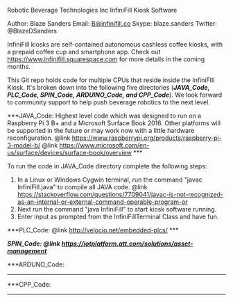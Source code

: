 Robotic Beverage Technologies Inc InfiniFill Kiosk Software 

Author: Blaze Sanders Email: B@infinifill.co Skype: blaze.sanders Twitter: @BlazeDSanders

InfiniFill kiosks are self-contained autonomous cashless coffee kiosks, with a prepaid coffee  cup and smartphone app. Check out https://www.infinifill.squarespace.com for more details in the coming months.

This Git repo holds code for multiple CPUs that reside inside the InfiniFIll Kiosk. It's broken down into the following five directories (***JAVA_Code, PLC_Code, SPIN_Code, ARDUINO_Code, and CPP_Code***). We look forward to community support to help push beverage robotics to the next level.

***JAVA_Code: Highest level code which was designed to run on a Raspberry Pi 3 B+ and a Microsoft Surface Book 2016. Other platforms will be supported in the future or may work now with a little  hardware reconfiguration.
@link https://www.raspberrypi.org/products/raspberry-pi-3-model-b/
@link https://www.microsoft.com/en-us/surface/devices/surface-book/overview ***

To run the code in JAVA_Code directory complete the following steps:
1. In a Linux or Windows Cygwin terminal, run the command "javac InfiniFill.java" to compile all JAVA code. @link https://stackoverflow.com/questions/7709041/javac-is-not-recognized-as-an-internal-or-external-command-operable-program-or 
2. Next run the command "java InfiniFill" to start kiosk software running.  
3. Enter input as prompted from the InfiniFillTerminal Class and have fun.

***PLC_Code: 
@link  http://velocio.net/embedded-plcs/ ***

***SPIN_Code: 
@link https://iotplatform.att.com/solutions/asset-management***

***ARDUNO_Code: 
***

***CPP_Code: 
***